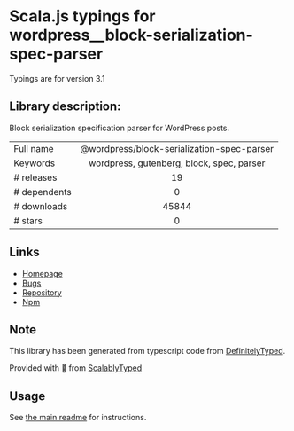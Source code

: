 
# Scala.js typings for wordpress__block-serialization-spec-parser

Typings are for version 3.1

## Library description:
Block serialization specification parser for WordPress posts.

|                    |                 |
| ------------------ | :-------------: |
| Full name          | @wordpress/block-serialization-spec-parser |
| Keywords           | wordpress, gutenberg, block, spec, parser |
| # releases         | 19 |
| # dependents       | 0 |
| # downloads        | 45844 |
| # stars            | 0 |

## Links
- [Homepage](https://github.com/WordPress/gutenberg/tree/master/packages/block-serialization-spec-parser/README.md)
- [Bugs](https://github.com/WordPress/gutenberg/issues)
- [Repository](https://github.com/WordPress/gutenberg)
- [Npm](https://www.npmjs.com/package/%40wordpress%2Fblock-serialization-spec-parser)
    


## Note
This library has been generated from typescript code from [DefinitelyTyped](https://definitelytyped.org).

Provided with :purple_heart: from [ScalablyTyped](https://github.com/oyvindberg/ScalablyTyped)

## Usage
See [the main readme](../../readme.md) for instructions.


